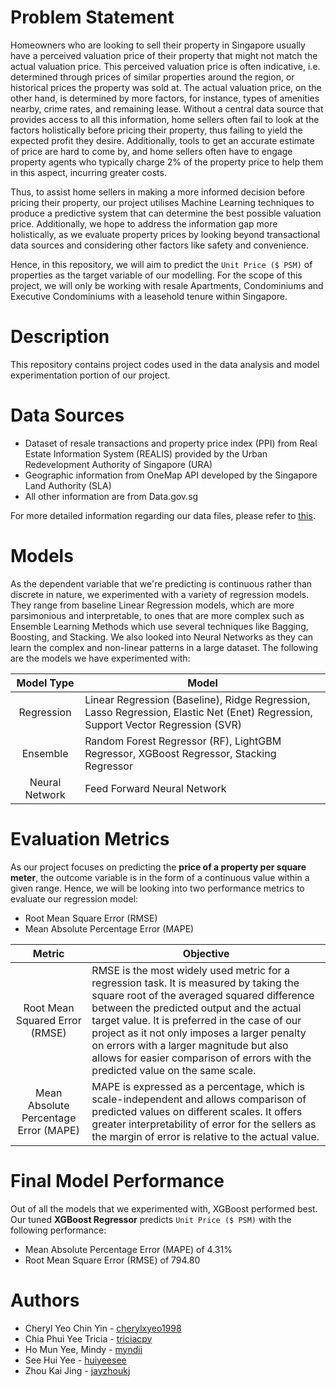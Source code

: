 # Problem Statement
Homeowners who are looking to sell their property in Singapore usually have a perceived valuation price of their property that might not match the actual valuation price. This perceived valuation price is often indicative, i.e. determined through prices of similar properties around the region, or historical prices the property was sold at. The actual valuation price, on the other hand, is determined by more factors, for instance, types of amenities nearby, crime rates, and remaining lease. Without a central data source that provides access to all this information, home sellers often fail to look at the factors holistically before pricing their property, thus failing to yield the expected profit they desire. Additionally, tools to get an accurate estimate of price are hard to come by, and home sellers often have to engage property agents who typically charge 2% of the property price to help them in this aspect, incurring greater costs. 

Thus, to assist home sellers in making a more informed decision before pricing their property, our project utilises Machine Learning techniques to produce a predictive system that can determine the best possible valuation price. Additionally, we hope to address the information gap more holistically, as we evaluate property prices by looking beyond transactional data sources and considering other factors like safety and convenience. 

Hence, in this repository, we will aim to predict the `Unit Price ($ PSM)` of properties as the target variable of our modelling. For the scope of this project, we will only be working with resale Apartments, Condominiums and Executive Condominiums with a leasehold tenure within Singapore. 


# Description
This repository contains project codes used in the data analysis and model experimentation portion of our project. 


# Data Sources
- Dataset of resale transactions and property price index (PPI) from Real Estate Information System (REALIS) provided by the Urban Redevelopment Authority of Singapore (URA)
- Geographic information from OneMap API developed by the Singapore Land Authority (SLA)
- All other information are from Data.gov.sg

For more detailed information regarding our data files, please refer to [this](https://github.com/SG-Property-Valuation-Model/Modelling/blob/main/Overview%20of%20Data%20Files.pdf).

# Models
As  the dependent variable that we're predicting is continuous rather than discrete in nature, we experimented with a variety of regression models. They range from baseline Linear Regression models, which are more parsimonious and interpretable, to ones that are more complex such as Ensemble Learning Methods which use several techniques like Bagging, Boosting, and Stacking. We also looked into Neural Networks as they can learn the complex and non-linear patterns in a large dataset. The following are the models we have experimented with:

| Model Type | Model|
| :-------------------------: |---------------|
| Regression | Linear Regression (Baseline), Ridge Regression, Lasso Regression, Elastic Net (Enet) Regression, Support Vector Regression (SVR) |
| Ensemble | Random Forest Regressor (RF), LightGBM Regressor, XGBoost Regressor, Stacking Regressor |
| Neural Network | Feed Forward Neural Network |

# Evaluation Metrics
As our project focuses on predicting the **price of a property per square meter**, the outcome variable is in the form of a continuous value within a given range. Hence, we will be looking into two performance metrics to evaluate our regression model: 
- Root Mean Square Error (RMSE)
- Mean Absolute Percentage Error (MAPE)

| Metric | Objective |
| :----------------------------: |---------------|
| Root Mean Squared Error (RMSE) | RMSE is the most widely used metric for a regression task. It is measured by taking the square root of the averaged squared difference between the predicted output and the actual target value. It is preferred in the case of our project as it not only imposes a larger penalty on errors with a larger magnitude but also allows for easier comparison of errors with the predicted value on the same scale. |
| Mean Absolute Percentage Error (MAPE) | MAPE is expressed as a percentage, which is scale-independent and allows comparison of predicted values on different scales. It offers greater interpretability of error for the sellers as the margin of error is relative to the actual value. |

# Final Model Performance
Out of all the models that we experimented with, XGBoost performed best. Our tuned <b>XGBoost Regressor</b> predicts `Unit Price ($ PSM)` with the following performance: 
- Mean Absolute Percentage Error (MAPE) of 4.31%
- Root Mean Square Error (RMSE) of 794.80


# Authors
- Cheryl Yeo Chin Yin - [cherylxyeo1998](https://github.com/cherylxyeo1998)
- Chia Phui Yee Tricia - [triciacpy](https://github.com/triciacpy)
- Ho Mun Yee, Mindy - [myndii](https://github.com/myndii)
- See Hui Yee - [huiyeesee](https://github.com/huiyeesee)
- Zhou Kai Jing - [jayzhoukj](https://github.com/jayzhoukj)


